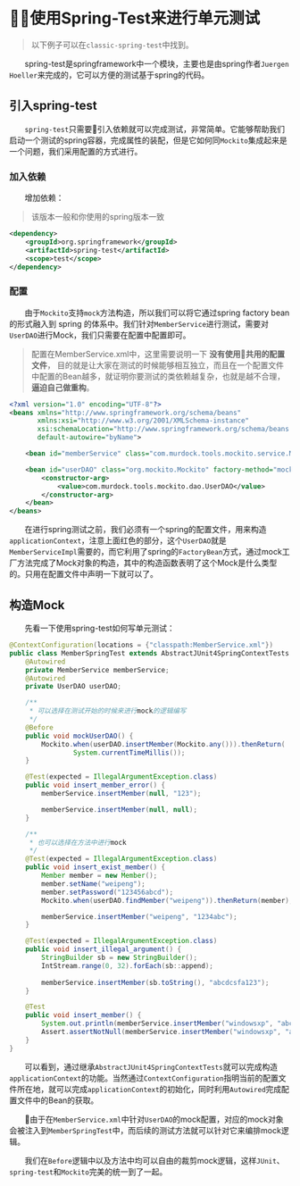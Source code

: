 # 使用Spring-Test来进行单元测试

> 以下例子可以在`classic-spring-test`中找到。

&nbsp;&nbsp;&nbsp;&nbsp;&nbsp;&nbsp;&nbsp;spring-test是springframework中一个模块，主要也是由spring作者`Juergen Hoeller`来完成的，它可以方便的测试基于spring的代码。

## 引入spring-test

&nbsp;&nbsp;&nbsp;&nbsp;&nbsp;&nbsp;&nbsp;`spring-test`只需要引入依赖就可以完成测试，非常简单。它能够帮助我们启动一个测试的spring容器，完成属性的装配，但是它如何同`Mockito`集成起来是一个问题，我们采用配置的方式进行。

### 加入依赖

&nbsp;&nbsp;&nbsp;&nbsp;&nbsp;&nbsp;&nbsp;增加依赖：

> 该版本一般和你使用的spring版本一致

```xml
<dependency>
    <groupId>org.springframework</groupId>
    <artifactId>spring-test</artifactId>
    <scope>test</scope>
</dependency>
```

### 配置

&nbsp;&nbsp;&nbsp;&nbsp;&nbsp;&nbsp;&nbsp;由于`Mockito`支持`mock`方法构造，所以我们可以将它通过spring factory bean的形式融入到 spring 的体系中。我们针对`MemberService`进行测试，需要对`UserDAO`进行Mock，我们只需要在配置中配置即可。

> 配置在MemberService.xml中，这里需要说明一下 **没有使用共用的配置文件**， 目的就是让大家在测试的时候能够相互独立，而且在一个配置文件中配置的Bean越多，就证明你要测试的类依赖越复杂，也就是越不合理，**逼迫自己做重构**。

```xml
<?xml version="1.0" encoding="UTF-8"?>
<beans xmlns="http://www.springframework.org/schema/beans"
       xmlns:xsi="http://www.w3.org/2001/XMLSchema-instance"
       xsi:schemaLocation="http://www.springframework.org/schema/beans http://www.springframework.org/schema/beans/spring-beans-2.5.xsd"
       default-autowire="byName">

    <bean id="memberService" class="com.murdock.tools.mockito.service.MemberServiceImpl"/>

    <bean id="userDAO" class="org.mockito.Mockito" factory-method="mock">
        <constructor-arg>
            <value>com.murdock.tools.mockito.dao.UserDAO</value>
        </constructor-arg>
    </bean>
</beans>
```

&nbsp;&nbsp;&nbsp;&nbsp;&nbsp;&nbsp;&nbsp;在进行spring测试之前，我们必须有一个spring的配置文件，用来构造`applicationContext`，注意上面红色的部分，这个`UserDAO`就是`MemberServiceImpl`需要的，而它利用了spring的`FactoryBean`方式，通过mock工厂方法完成了Mock对象的构造，其中的构造函数表明了这个Mock是什么类型的。只用在配置文件中声明一下就可以了。

## 构造Mock

&nbsp;&nbsp;&nbsp;&nbsp;&nbsp;&nbsp;&nbsp;先看一下使用spring-test如何写单元测试：

```java
@ContextConfiguration(locations = {"classpath:MemberService.xml"})
public class MemberSpringTest extends AbstractJUnit4SpringContextTests {
    @Autowired
    private MemberService memberService;
    @Autowired
    private UserDAO userDAO;

    /**
     * 可以选择在测试开始的时候来进行mock的逻辑编写
     */
    @Before
    public void mockUserDAO() {
        Mockito.when(userDAO.insertMember(Mockito.any())).thenReturn(
                System.currentTimeMillis());
    }

    @Test(expected = IllegalArgumentException.class)
    public void insert_member_error() {
        memberService.insertMember(null, "123");

        memberService.insertMember(null, null);
    }

    /**
     * 也可以选择在方法中进行mock
     */
    @Test(expected = IllegalArgumentException.class)
    public void insert_exist_member() {
        Member member = new Member();
        member.setName("weipeng");
        member.setPassword("123456abcd");
        Mockito.when(userDAO.findMember("weipeng")).thenReturn(member);

        memberService.insertMember("weipeng", "1234abc");
    }

    @Test(expected = IllegalArgumentException.class)
    public void insert_illegal_argument() {
        StringBuilder sb = new StringBuilder();
        IntStream.range(0, 32).forEach(sb::append);
        
        memberService.insertMember(sb.toString(), "abcdcsfa123");
    }

    @Test
    public void insert_member() {
        System.out.println(memberService.insertMember("windowsxp", "abc123"));
        Assert.assertNotNull(memberService.insertMember("windowsxp", "abc123"));
    }
}
```

&nbsp;&nbsp;&nbsp;&nbsp;&nbsp;&nbsp;&nbsp;可以看到，通过继承`AbstractJUnit4SpringContextTests`就可以完成构造`applicationContext`的功能。当然通过`ContextConfiguration`指明当前的配置文件所在地，就可以完成`applicationContext`的初始化，同时利用`Autowired`完成配置文件中的Bean的获取。

&nbsp;&nbsp;&nbsp;&nbsp;&nbsp;&nbsp;&nbsp;由于在`MemberService.xml`中针对`UserDAO`的mock配置，对应的mock对象会被注入到`MemberSpringTest`中，而后续的测试方法就可以针对它来编排mock逻辑。

&nbsp;&nbsp;&nbsp;&nbsp;&nbsp;&nbsp;&nbsp;我们在`Before`逻辑中以及方法中均可以自由的裁剪mock逻辑，这样`JUnit`、`spring-test`和`Mockito`完美的统一到了一起。